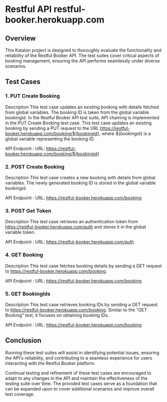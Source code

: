 # Restful API restful-booker.herokuapp.com

## Overview
This Katalon project is designed to thoroughly evaluate the functionality and reliability of the Restful Booker API. The test suites cover critical aspects of booking management, ensuring the API performs seamlessly under diverse scenarios.

## Test Cases
### 1. PUT Create Booking
Description
This test case updates an existing booking with details fetched from global variables. The booking ID is taken from the global variable bookingid. In the Restful Booker API test suite, API chaining is implemented in the PUT Create Booking test case. This test case updates an existing booking by sending a PUT request to the URL https://restful-booker.herokuapp.com/booking/${bookingid}, where ${bookingid} is a global variable representing the booking ID.

API Endpoint : URL: https://restful-booker.herokuapp.com/booking/${bookingid}

### 2. POST Create Booking
Description
This test case creates a new booking with details from global variables. The newly generated booking ID is stored in the global variable bookingid.

API Endpoint : URL: https://restful-booker.herokuapp.com/booking

### 3. POST Get Token
Description
This test case retrieves an authentication token from https://restful-booker.herokuapp.com/auth and stores it in the global variable token.

API Endpoint : URL: https://restful-booker.herokuapp.com/auth

### 4. GET Booking
Description
This test case fetches booking details by sending a GET request to https://restful-booker.herokuapp.com/booking.

API Endpoint : URL: https://restful-booker.herokuapp.com/booking

### 5. GET BookingIds
Description
This test case retrieves booking IDs by sending a GET request to https://restful-booker.herokuapp.com/booking. Similar to the "GET Booking" test, it focuses on obtaining booking IDs.

API Endpoint : URL: https://restful-booker.herokuapp.com/booking

## Conclusion
Running these test suites will assist in identifying potential issues, ensuring the API's reliability, and contributing to a seamless experience for users interacting with the Restful Booker platform.

Continual testing and refinement of these test cases are encouraged to adapt to any changes in the API and maintain the effectiveness of the testing suite over time. The provided test cases serve as a foundation that can be expanded upon to cover additional scenarios and improve overall test coverage.
